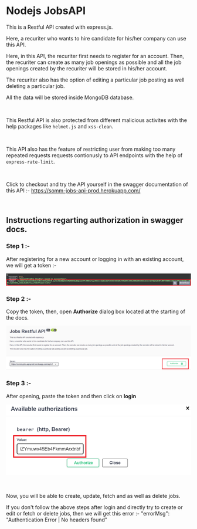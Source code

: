 
# Nodejs JobsAPI

This is a Restful API created with express.js. 

Here, a recuriter who wants to hire candidate for his/her company 
can use this API. 

Here, in this API, the recuriter first needs to register for an
account. Then, the recuriter can create as many job openings as 
possible and all the job openings created by the recuriter will
be stored in his/her account.

The recuriter also has the option of editing a particular job 
posting as well deleting a particular job.

All the data will be stored inside MongoDB database.

<br />

This Restful API is also protected from different malicious activites
with the help packages like `helmet.js` and `xss-clean`.

<br />

This API also has the feature of restricting user from making too
many repeated requests requests contionusly to API endpoints with the
help of `express-rate-limit`.

<br />

Click to checkout and try the API yourself in the swagger documentation of this API :- https://somm-jobs-api-prod.herokuapp.com/

<br />

## Instructions regarting authorization in swagger docs.

### Step 1 :- 

After registering for a new account or logging in with an existing account, we will get a token :- 

![alt text](./Screenshot%20(37).png)


### Step 2 :- 

Copy the token, then, open **Authorize** dialog box located at the starting of the docs.

![alt text](./Screenshot%20(38).png)


### Step 3 :- 

After opening, paste the token and then click on **login**

![alt text](./Screenshot%20(39).png)

<br />

Now, you will be able to create, update, fetch and as well as delete jobs.

If you don't follow the above steps after login and directly try to create or edit or fetch or delete jobs, then we will get this error :- "errorMsg": "Authentication Error | No headers found"
